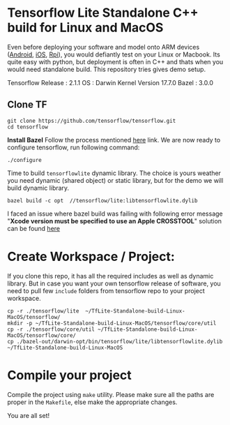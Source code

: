 # Tensorflow Lite Standalone C++ build for Linux and MacOS

Even before deploying your software and model onto ARM devices ([Android](https://github.com/tensorflow/tensorflow/blob/master/tensorflow/lite/g3doc/guide/build_arm64.md), [iOS](https://github.com/tensorflow/tensorflow/blob/master/tensorflow/lite/g3doc/guide/build_ios.md), [Rpi](https://github.com/tensorflow/tensorflow/blob/master/tensorflow/lite/g3doc/guide/build_rpi.md)), you would defiantly test on your Linux or Macbook.
Its quite easy with python, but deployment is often in C++ and thats when you would need standalone build. This 
repository tries gives demo setup. 

Tensorflow Release : 2.1.1 
OS : Darwin Kernel Version 17.7.0
Bazel : 3.0.0

## Clone TF
```
git clone https://github.com/tensorflow/tensorflow.git
cd tensorflow
```

**Install Bazel** 
Follow the process mentioned [here](https://docs.bazel.build/versions/1.1.0/install-os-x.html) link. 
We are now ready to configure tensorflow, run following command: 

```
./configure
```

Time to build `tensorflowlite` dynamic library. The choice is yours weather you need dynamic (shared object) or static library,
but for the demo we will build dynamic library. 

```
bazel build -c opt  //tensorflow/lite:libtensorflowlite.dylib
```

I faced an issue where bazel build was failing with following error message "**Xcode version must be specified to use an Apple CROSSTOOL**"
solution can be found [here](https://github.com/bazelbuild/bazel/issues/4314#issuecomment-370172472)


# Create Workspace / Project: 
If you clone this repo, it has all the required includes as well as dynamic library. But in case you want your own tensorflow release
of software, you need to pull few `include` folders from tensorflow repo to your project workspace.

```
cp -r ./tensorflow/lite  ~/TfLite-Standalone-build-Linux-MacOS/tensorflow/
mkdir -p ~/TfLite-Standalone-build-Linux-MacOS/tensorflow/core/util
cp -r ./tensorflow/core/util ~/TfLite-Standalone-build-Linux-MacOS/tensorflow/core/
cp ./bazel-out/darwin-opt/bin/tensorflow/lite/libtensorflowlite.dylib ~/TfLite-Standalone-build-Linux-MacOS
```

# Compile your project
Compile the project using `make` utility. Please make sure all the paths are proper in the `Makefile`, else make the appropriate changes. 

You are all set! 




